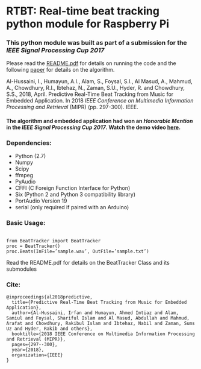 # RTBT: Real-time beat tracking python module for Raspberry Pi
### This python module was built as part of a submission for the *IEEE Signal Processing Cup 2017*

Please read the [README.pdf](https://github.com/AhmedImtiazPrio/RTBT/blob/master/README.pdf) for details on running the code and the following [paper](https://ieeexplore.ieee.org/abstract/document/8397024) for details on the algorithm.

Al-Hussaini, I., Humayun, A.I., Alam, S., Foysal, S.I., Al Masud, A., Mahmud, A., Chowdhury, R.I., Ibtehaz, N., Zaman, S.U., Hyder, R. and Chowdhury, S.S., 2018, April. Predictive Real-Time Beat Tracking from Music for Embedded Application. In 2018 *IEEE Conference on Multimedia Information Processing and Retrieval* (MIPR) (pp. 297-300). IEEE.

#### The algorithm and embedded application had won an *Honorable Mention* in the *IEEE Signal Processing Cup 2017*. Watch the demo video [here](https://youtu.be/fyENs0ABZhw).

### Dependencies:

- Python (2.7)
- Numpy
- Scipy
- ffmpeg
- PyAudio
- CFFI (C Foreign Function Interface for Python)
- Six (Python 2 and Python 3 compatibility library)
- PortAudio Version 19
- serial (only required if paired with an Arduino)

### Basic Usage:

```

from BeatTracker import BeatTracker
proc = BeatTracker()
proc.Beats(InFile=’sample.wav’, OutFile=’sample.txt’)

```
Read the README.pdf for details on the BeatTracker Class and its submodules


### Cite:
```
@inproceedings{al2018predictive,
  title={Predictive Real-Time Beat Tracking from Music for Embedded Application},
  author={Al-Hussaini, Irfan and Humayun, Ahmed Imtiaz and Alam, Samiul and Foysal, Shariful Islam and Al Masud, Abdullah and Mahmud, Arafat and Chowdhury, Rakibul Islam and Ibtehaz, Nabil and Zaman, Sums Uz and Hyder, Rakib and others},
  booktitle={2018 IEEE Conference on Multimedia Information Processing and Retrieval (MIPR)},
  pages={297--300},
  year={2018},
  organization={IEEE}
}

```
